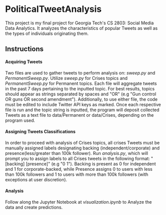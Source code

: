 # PoliticalTweetAnalysis
This project is my final project for Georgia Tech's CS 2803: Social Media Data Analytics. It analyzes the characteristics of popular Tweets as well as the types of individuals originating them.


## Instructions
#### Acquiring Tweets
Two files are used to gather tweets to perform analysis on: *sweep.py* and *PermanentSweep.py*. Utilize *sweep.py* for Crises topics and *PermanentSweep.py* for Permanent topics. Each file will aggregate tweets in the past 7 days pertaining to the inputted topic. For best results, topics should appear as strings separated by spaces and "OR" (e.g "Gun control OR guns OR second amendment"). Additionally, to use either file, the code must be edited to include Twitter API keys as marked. Once each respective file is run and the topic string is inputted, the program will deposit collected Tweets as a text file to data/Permanent or data/Crises, depending on the program used.
#### Assigning Tweets Classifications
In order to proceed with analysis of Crises topics, all crises Tweets must be manually assigned labels designating backing (independent/corporate) and presence(less/greater than 100k follower). Run *analysis.py*, which will prompt you to assign labels to all Crises tweets in the following format: "[backing] [presence]" (e.g "0 1"). Backing is present as 0 for independent and 1 for corporate-backed, while Presence assigns 0 to users with less than 100k followers and 1 to users with more than 100k followers (with exceptions at user discretion). 
#### Analysis
Follow along the Jupyter Notebook at *visualization.ipynb* to Analyze the data and create predictions.
